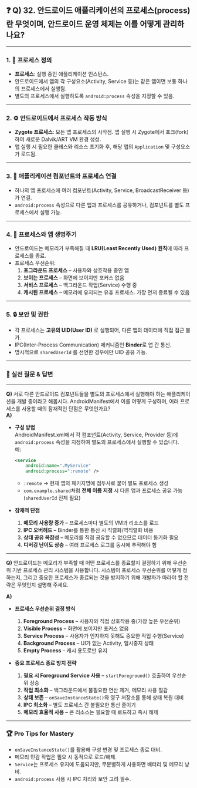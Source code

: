## ❓ Q) 32. 안드로이드 애플리케이션의 프로세스(process)란 무엇이며, 안드로이드 운영 체제는 이를 어떻게 관리하나요?

---

### 1. 📖 프로세스 정의
- **프로세스**: 실행 중인 애플리케이션 인스턴스.  
- 안드로이드에서 앱의 각 구성요소(Activity, Service 등)는 같은 앱이면 보통 하나의 프로세스에서 실행됨.
- 별도의 프로세스에서 실행하도록 `android:process` 속성을 지정할 수 있음.

---

### 2. ⚙️ 안드로이드에서 프로세스 작동 방식
- **Zygote 프로세스**: 모든 앱 프로세스의 시작점. 앱 실행 시 Zygote에서 포크(fork)하여 새로운 Dalvik/ART VM 환경 생성.
- 앱 실행 시 필요한 클래스와 리소스 초기화 후, 해당 앱의 `Application` 및 구성요소가 로드됨.

---

### 3. 🔗 애플리케이션 컴포넌트와 프로세스 연결
- 하나의 앱 프로세스에 여러 컴포넌트(Activity, Service, BroadcastReceiver 등)가 연결.
- `android:process` 속성으로 다른 앱과 프로세스를 공유하거나, 컴포넌트를 별도 프로세스에서 실행 가능.

---

### 4. 🔄 프로세스와 앱 생명주기
- 안드로이드는 메모리가 부족해질 때 **LRU(Least Recently Used) 원칙**에 따라 프로세스를 종료.
- 프로세스 우선순위:
  1. **포그라운드 프로세스** – 사용자와 상호작용 중인 앱
  2. **보이는 프로세스** – 화면에 보이지만 포커스 없음
  3. **서비스 프로세스** – 백그라운드 작업(Service) 수행 중
  4. **캐시된 프로세스** – 메모리에 유지되는 유휴 프로세스. 가장 먼저 종료될 수 있음
---

### 5. 🔒 보안 및 권한
- 각 프로세스는 **고유의 UID(User ID)** 로 실행되어, 다른 앱의 데이터에 직접 접근 불가.
- IPC(Inter-Process Communication) 메커니즘인 **Binder**로 앱 간 통신.
- 명시적으로 `sharedUserId` 를 선언한 경우에만 UID 공유 가능.

---

### 💬 실전 질문 & 답변
---

**Q)** 서로 다른 안드로이드 컴포넌트들을 별도의 프로세스에서 실행해야 하는 애플리케이션을 개발 중이라고 해봅시다. AndroidManifest에서 이를 어떻게 구성하며, 여러 프로세스를 사용할 때의 잠재적인 단점은 무엇인가요?  
**A)**  
- **구성 방법**  
  AndroidManifest.xml에서 각 컴포넌트(Activity, Service, Provider 등)에 `android:process` 속성을 지정하여 별도의 프로세스에서 실행할 수 있습니다.  
  예:  
  ```xml
  <service
      android:name=".MyService"
      android:process=":remote" />
  ```
  - `:remote` → 현재 앱의 패키지명에 접두사로 붙어 별도 프로세스 생성  
  - `com.example.shared`처럼 **전체 이름 지정** 시 다른 앱과 프로세스 공유 가능(`sharedUserId` 전제 필요)

- **잠재적 단점**  
  1. **메모리 사용량 증가** – 프로세스마다 별도의 VM과 리소스를 로드  
  2. **IPC 오버헤드** – Binder를 통한 통신 시 직렬화/역직렬화 비용  
  3. **상태 공유 복잡성** – 메모리를 직접 공유할 수 없으므로 데이터 동기화 필요  
  4. **디버깅 난이도 상승** – 여러 프로세스 로그를 동시에 추적해야 함

---

**Q)** 안드로이드는 메모리가 부족할 때 어떤 프로세스를 종료할지 결정하기 위해 우선순위 기반 프로세스 관리 시스템을 사용합니다. 시스템이 프로세스 우선순위를 어떻게 정하는지, 그리고 중요한 프로세스가 종료되는 것을 방지하기 위해 개발자가 따라야 할 전략은 무엇인지 설명해 주세요.  

**A)**  
- **프로세스 우선순위 결정 방식**  
  1. **Foreground Process** – 사용자와 직접 상호작용 중(가장 높은 우선순위)  
  2. **Visible Process** – 화면에 보이지만 포커스 없음  
  3. **Service Process** – 사용자가 인지하지 못해도 중요한 작업 수행(Service)  
  4. **Background Process** – UI가 없는 Activity, 일시중지 상태  
  5. **Empty Process** – 캐시 용도로만 유지  

- **중요 프로세스 종료 방지 전략**  
  1. **필요 시 Foreground Service 사용** – `startForeground()` 호출하여 우선순위 상승  
  2. **작업 최소화** – 백그라운드에서 불필요한 연산 제거, 메모리 사용 절감  
  3. **상태 보존** – `onSaveInstanceState()`와 영구 저장소를 통해 상태 복원 대비  
  4. **IPC 최소화** – 별도 프로세스 간 불필요한 통신 줄이기  
  5. **메모리 효율적 사용** – 큰 리소스는 필요할 때 로드하고 즉시 해제

---

### 🏆 Pro Tips for Mastery
- `onSaveInstanceState()`를 활용해 구성 변경 및 프로세스 종료 대비.
- 메모리 민감 작업은 필요 시 동적으로 로드/해제.
- `Service`는 프로세스 유지에 도움되지만, 무분별하게 사용하면 배터리 및 메모리 낭비.
- `android:process` 사용 시 IPC 처리와 보안 고려 필수.
